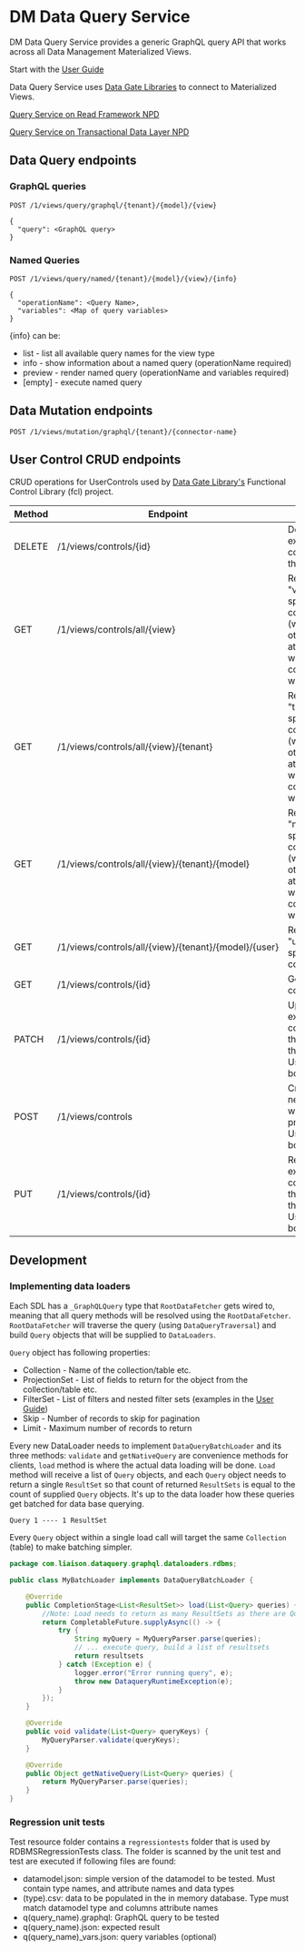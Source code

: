 # DM Data Query Service
DM Data Query Service provides a generic GraphQL query API that works across all Data Management Materialized Views. 

Start with the [User Guide](https://confluence.liaison.tech/display/DM/DM+Data+Query+User+Guide)

Data Query Service uses [Data Gate Libraries](https://github.com/LiaisonTechnologies/dm-datagate) to connect to Materialized Views. 

[Query Service on Read Framework NPD](https://confluence.liaison.tech/display/ALLOY/Materialized+Views+Read+Framework#MaterializedViewsReadFramework-QueryService)

[Query Service on Transactional Data Layer NPD](https://confluence.liaison.tech/display/ALLOY/DM+Transactional+Data+Layer#DMTransactionalDataLayer-GenericWriteFramework)
## Data Query endpoints

### GraphQL queries

`POST /1/views/query/graphql/{tenant}/{model}/{view}`

```
{
  "query": <GraphQL query>
}
```

### Named Queries

`POST /1/views/query/named/{tenant}/{model}/{view}/{info}`

```
{
  "operationName": <Query Name>,
  "variables": <Map of query variables>
}
```

{info} can be:
* list - list all available query names for the view type
* info - show information about a named query (operationName required)
* preview - render named query (operationName and variables required)
* [empty] - execute named query

## Data Mutation endpoints

`POST /1/views/mutation/graphql/{tenant}/{connector-name}`

## User Control CRUD endpoints

CRUD operations for UserControls used by [Data Gate Library's](https://github.com/LiaisonTechnologies/dm-datagate) Functional Control Library (fcl) project.

|Method  |Endpoint                                              |                                                                                            | 
|--------|------------------------------------------------------|--------------------------------------------------------------------------------------------| 
| DELETE | /1/views/controls/{id}                               | Deletes an existing control for the id                                                     | 
| GET    | /1/views/controls/all/{view}                         | Returns all "view" specific controls (where the other attributes were configured w/ "*")"  | 
| GET    | /1/views/controls/all/{view}/{tenant}                | Returns all "tenant" specific controls (where the other attributes were configured w/ "*") | 
| GET    | /1/views/controls/all/{view}/{tenant}/{model}        | Returns all "model" specific controls (where the other attributes were configured w/ "*")  | 
| GET    | /1/views/controls/all/{view}/{tenant}/{model}/{user} | Returns all "user" specific controls                                                       | 
| GET    | /1/views/controls/{id}                               | Gets a control by id                                                                       | 
| PATCH  | /1/views/controls/{id}                               | Updates an existing control for the id with the provided UserControls body                 | 
| POST   | /1/views/controls                                    | Creates a new control with the provided UserControls body                                  | 
| PUT    | /1/views/controls/{id}                               | Replaces an existing control for the id with the provided UserControls body                | 


## Development

### Implementing data loaders

Each SDL has a `_GraphQLQuery` type that `RootDataFetcher` gets wired to, meaning that all query methods will be resolved using the `RootDataFetcher`. 
`RootDataFetcher` will traverse the query (using `DataQueryTraversal`) and build `Query` objects that will be supplied to `DataLoaders`.

`Query` object has following properties:
* Collection - Name of the collection/table etc.
* ProjectionSet - List of fields to return for the object from the collection/table etc.
* FilterSet - List of filters and nested filter sets (examples in the [User Guide](https://confluence.liaison.tech/display/DM/DM+Data+Query+User+Guide))
* Skip - Number of records to skip for pagination
* Limit - Maximum number of records to return

Every new DataLoader needs to implement `DataQueryBatchLoader` and its three methods: `validate` and `getNativeQuery` are convenience methods for clients, `load` method is where the actual data loading will be done. 
`Load` method will receive a list of `Query` objects, and each `Query` object needs to return a single `ResultSet` so that count of returned `ResultSets` is equal to the count of supplied `Query` objects. It's up to the data loader how these queries get batched for data base querying. 

`Query 1 ---- 1 ResultSet`

Every `Query` object within a single load call will target the same `Collection` (table) to make batching simpler.


``` java
package com.liaison.dataquery.graphql.dataloaders.rdbms;

public class MyBatchLoader implements DataQueryBatchLoader {

    @Override
    public CompletionStage<List<ResultSet>> load(List<Query> queries) {
        //Note: Load needs to return as many ResultSets as there are Query objects.
        return CompletableFuture.supplyAsync(() -> {
            try {
                String myQuery = MyQueryParser.parse(queries);
                // ... execute query, build a list of resultsets
                return resultsets
            } catch (Exception e) {
                logger.error("Error running query", e);
                throw new DataqueryRuntimeException(e);
            }          
        });
    }

    @Override
    public void validate(List<Query> queryKeys) {
        MyQueryParser.validate(queryKeys);
    }

    @Override
    public Object getNativeQuery(List<Query> queries) {
        return MyQueryParser.parse(queries);
    }
}
```


### Regression unit tests

Test resource folder contains a `regressiontests` folder that is used by RDBMSRegressionTests class. The folder is scanned by the unit test and test are executed if following files are found:

- datamodel.json: simple version of the datamodel to be tested. Must contain type names, and attribute names and data types
- (type).csv: data to be populated in the in memory database. Type must match datamodel type and columns attribute names
- q(query_name).graphql: GraphQL query to be tested
- q(query_name).json: expected result
- q(query_name)_vars.json: query variables (optional)